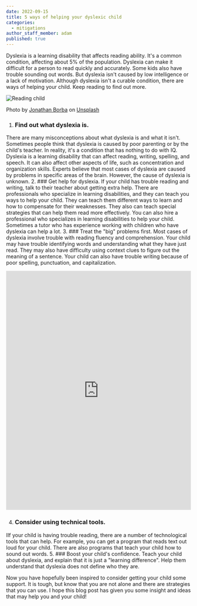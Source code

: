 ```yaml
---
date: 2022-09-15
title: 5 ways of helping your dyslexic child
categories:
  - mitigations
author_staff_member: adam
published: true
---
```

Dyslexia is a learning disability that affects reading ability. It's a common condition, affecting
about 5% of the population. Dyslexia can make it difficult for a person to read quickly and
accurately. Some kids also have trouble sounding out words. But dyslexia isn't caused by low
intelligence or a lack of motivation. Although dyslexia isn't a curable condition, there are
ways of helping your child. Keep reading to find out more.

![Reading child](/images/girl-in-pink-shirt-reading.jpg)
<figcaption>
<span>Photo by <a rel="nofollow" href="https://unsplash.com/@jonathanborba?utm_source=unsplash&amp;utm_medium=referral&amp;utm_content=creditCopyText">Jonathan Borba</a> on <a rel="nofollow" href="https://unsplash.com/@adamgustavsson/likes?utm_source=unsplash&amp;utm_medium=referral&amp;utm_content=creditCopyText">Unsplash</a></span>
</figcaption>

1. ### Find out what dyslexia is. 
There are many misconceptions about what dyslexia is and what
it isn't. Sometimes people think that dyslexia is caused by poor parenting or by the child's
teacher. In reality, it's a condition that has nothing to do with IQ. Dyslexia is a learning
disability that can affect reading, writing, spelling, and speech. It can also affect other
aspects of life, such as concentration and organization skills. Experts believe that most cases
of dyslexia are caused by problems in specific areas of the brain. However, the cause of
dyslexia is unknown.
2. ###  Get help for dyslexia. 
If your child has trouble reading and writing, talk to their teacher
about getting extra help. There are professionals who specialize in learning disabilities, and
they can teach you ways to help your child. They can teach them different ways to learn and
how to compensate for their weaknesses. They also can teach special strategies that can
help them read more effectively. You can also hire a professional who specializes in learning
disabilities to help your child. Sometimes a tutor who has experience working with children
who have dyslexia can help a lot.
3. ### Treat the "big" problems first.
Most cases of dyslexia involve trouble with reading fluency
and comprehension. Your child may have trouble identifying words and understanding what
they have just read. They may also have difficulty using context clues to figure out the
meaning of a sentence. Your child can also have trouble writing because of poor spelling,
punctuation, and capitalization.

<iframe id="sib" width="100%" height="650px" src="https://17abdf7c.sibforms.com/serve/MUIEAG4ABlzn5_C_d69co9dMTJhZ1MUKaiJn_J_RYUNAmIL1lrvA4Gs0wSHmhPwjICXLAgEZpNE3ZOgSBlVQrHfX03rsOTOBaDKC1qmkA8rPsFX-_n9SGyMFuLMq4HW8IS3QiFNGRrXwck-HGS-4x97tBzwU31t_y6ZZlFUZWsqyhQkOi1dF-uS8G35RKhw4SzBKGSZI_evYbYHv" frameborder="0" scrolling="auto" allowfullscreen style="display: block;margin-left: auto;margin-right: auto;max-width: 100%;"></iframe>

4. ### Consider using technical tools.
IIf your child is having trouble reading, there are a number
of technological tools that can help. For example, you can get a program that reads text out
loud for your child. There are also programs that teach your child how to sound out words.
5. ### Boost your child's confidence. 
Teach your child about dyslexia, and explain that it is just a
"learning difference". Help them understand that dyslexia does not define who they are.


Now you have hopefully been inspired to consider getting your child some support. It is
tough, but know that you are not alone and there are strategies that you can use. I hope this
blog post has given you some insight and ideas that may help you and your child!
